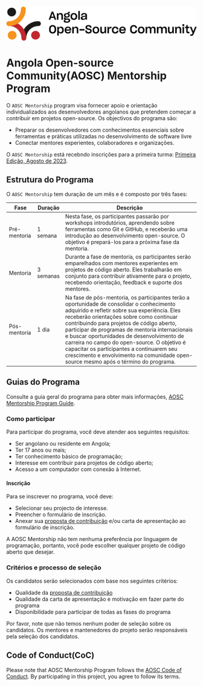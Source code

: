 [![AOSC](https://raw.githubusercontent.com/angolaosc/.github/main/logo/aosc.png)](https://github.com/angolaosc)

# Angola Open-source Community(AOSC) Mentorship Program

O `AOSC Mentorship` program visa fornecer apoio e orientação individualizados aos desenvolvedores angolanos que pretendem começar a contribuir em projetos open-source.
Os objectivos do programa são:

- Preparar os desenvolvedores com conhecimentos essenciais sobre ferramentas e práticas utilizadas no desenvolvimento de software livre
- Conectar mentores experientes, colaboradores e organizações.

O `AOSC Mentorship` está recebndo inscrições para a primeira turma: [Primeira Edição, Agosto de 2023](program/2023/README.md).

## Estrutura do Programa

O `AOSC Mentorship` tem duração de um mês e é composto por três fases:

| Fase        | Duração        | Descrição                                                        |
|-------------|----------------|------------------------------------------------------------------|
| Pré-mentoria| 1 semana       | Nesta fase, os participantes passarão por workshops introdutórios, aprendendo sobre ferramentas como Git e GitHub, e receberão uma introdução ao desenvolvimento open-source. O objetivo é prepará-los para a próxima fase da mentoria. |
| Mentoria    | 3 semanas      | Durante a fase de mentoria, os participantes serão emparelhados com mentores experientes em projetos de código aberto. Eles trabalharão em conjunto para contribuir ativamente para o projeto, recebendo orientação, feedback e suporte dos mentores. |
| Pós-mentoria| 1 dia          | Na fase de pós-mentoria, os participantes terão a oportunidade de consolidar o conhecimento adquirido e refletir sobre sua experiência. Eles receberão orientações sobre como continuar contribuindo para projetos de código aberto, participar de programas de mentoria internacionais e buscar oportunidades de desenvolvimento de carreira no campo do open-source. O objetivo é capacitar os participantes a continuarem seu crescimento e envolvimento na comunidade open-source mesmo após o término do programa. |

## Guias do Programa

Consulte a guia geral do programa para obter mais informações, [AOSC Mentorship Program Guide](https://github.com/angolaosc/mentorship/blob/main/resources/AOSC_Mentorship_Program_Guide.pdf).

### Como participar

Para participar do programa, você deve atender aos seguintes requisitos:

- Ser angolano ou residente em Angola;
- Ter 17 anos ou mais;
- Ter conhecimento básico de programação;
- Interesse em contribuir para projetos de código aberto;
- Acesso a um computador com conexão à Internet. 

#### Inscrição

Para se inscrever no programa, você deve:
- Selecionar seu projecto de interesse.
- Preencher o formulário de inscrição.
- Anexar sua [proposta de contribuição](resources/PROPOSAL_EXAMPLE.md) e/ou carta de apresentação ao formulário de inscrição.

A AOSC Mentorship não tem nenhuma preferência por linguagem de programação, portanto, você pode escolher qualquer projeto de código aberto que desejar.

### Critérios e processo de seleção

Os candidatos serão selecionados com base nos seguintes critérios:
- Qualidade da [proposta de contribuição](resources/PROPOSAL_EXAMPLE.md)
- Qualidade da carta de apresentação e motivação em fazer parte do programa
- Disponibilidade para participar de todas as fases do programa

Por favor, note que não temos nenhum poder de seleção sobre os candidatos. Os mentores e mantenedores do projeto serão responsáveis pela seleção dos candidatos.

## Code of Conduct(CoC)

Please note that AOSC Mentorship Program follows the [AOSC Code of Conduct](https://github.com/angolaosc/.github/blob/main/CODE_OF_CONDUCT.md). By participating in this project, you agree to follow its terms.
